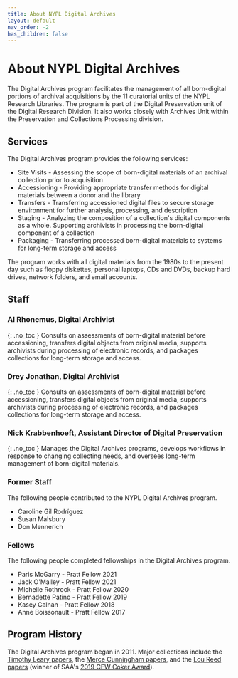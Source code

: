 ```yaml
---
title: About NYPL Digital Archives
layout: default
nav_order: -2
has_children: false
---
```


# About NYPL Digital Archives

The Digital Archives program facilitates the management of all born-digital portions of archival acquisitions by the 11 curatorial units of the NYPL Research Libraries. The program is part of the Digital Preservation unit of the Digital Research Division. It also works closely with Archives Unit within the Preservation and Collections Processing division.

## Services

The Digital Archives program provides the following services:
* Site Visits - Assessing the scope of born-digital materials of an archival collection prior to acquisition
* Accessioning - Providing appropriate transfer methods for digital materials between a donor and the library
* Transfers - Transferring accessioned digital files to secure storage environment for further analysis, processing, and description
* Staging - Analyzing the composition of a collection's digital components as a whole. Supporting archivists in processing the born-digital component of a collection
* Packaging - Transferring processed born-digital materials to systems for long-term storage and access

The program works with all digital materials from the 1980s to the present day such as floppy diskettes, personal laptops, CDs and DVDs, backup hard drives, network folders, and email accounts.

## Staff
### Al Rhonemus, Digital Archivist
{: .no_toc }
Consults on assessments of born-digital material before accessioning, transfers digital objects from original media, supports archivists during processing of electronic records, and packages collections for long-term storage and access.

### Drey Jonathan, Digital Archivist
{: .no_toc }
Consults on assessments of born-digital material before accessioning, transfers digital objects from original media, supports archivists during processing of electronic records, and packages collections for long-term storage and access.

### Nick Krabbenhoeft, Assistant Director of Digital Preservation
{: .no_toc }
Manages the Digital Archives programs, develops workflows in response to changing collecting needs, and oversees long-term management of born-digital materials.

### Former Staff
The following people contributed to the NYPL Digital Archives program.

* Caroline Gil Rodríguez
* Susan Malsbury
* Don Mennerich

### Fellows
The following people completed fellowships in the Digital Archives program.

* Paris McGarry - Pratt Fellow 2021
* Jack O'Malley - Pratt Fellow 2021
* Michelle Rothrock - Pratt Fellow 2020
* Bernadette Patino - Pratt Fellow 2019
* Kasey Calnan - Pratt Fellow 2018
* Anne Boissonault - Pratt Fellow 2017

## Program History
The Digital Archives program began in 2011. Major collections include the [Timothy Leary papers](http://archives.nypl.org/mss/18400), the [Merce Cunningham papers](http://archives.nypl.org/dan/19852), and the [Lou Reed papers](http://archives.nypl.org/mus/24078) (winner of SAA's [2019 CFW Coker Award](https://www2.archivists.org/node/23739)).
